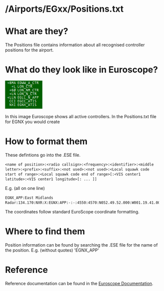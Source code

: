 # /Airports/EGxx/Positions.txt
# What are they?
The Positions file contains information about all recognised controller positions for the airport. 

# What do they look like in Euroscope?
![live positions](images/positions.png)

In this image Euroscope shows all active controllers. In the Positions.txt file for EGNX you would create 

# How to format them
These defintions go into the .ESE file. 


    <name of position>:<radio callsign>:<frequency>:<identifier>:<middle letter>:<prefix>:<suffix>:<not used>:<not used>:<Local squawk code start of range>:<Local squawk code end of range>[:<VIS center1 latitude>:<VIS center1 longitude>[: ... ]]
   E.g. (all on one line)

    EGNX_APP:East Midlands Radar:134.170:NXR:X:EGNX:APP:-:-:4550:4570:N052.49.52.000:W001.19.41.000::

The coordinates follow standard EuroScope coordinate formatting.

# Where to find them
Position information can be found by searching the .ESE file for the name of the position. E.g. (without quotes) 'EGNX_APP'

# Reference
Reference documentation can be found in the [Euroscope Documentation](https://www.euroscope.hu/wp/ese-files-description/).